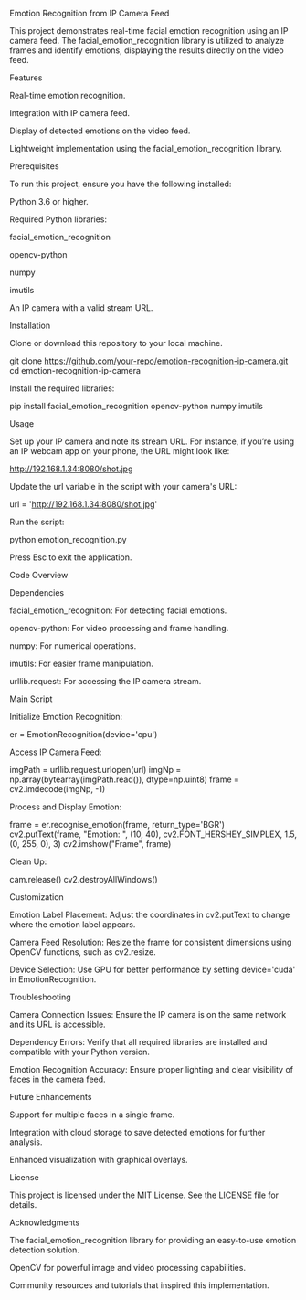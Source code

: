 Emotion Recognition from IP Camera Feed

This project demonstrates real-time facial emotion recognition using an IP camera feed. The facial_emotion_recognition library is utilized to analyze frames and identify emotions, displaying the results directly on the video feed.

Features

Real-time emotion recognition.

Integration with IP camera feed.

Display of detected emotions on the video feed.

Lightweight implementation using the facial_emotion_recognition library.

Prerequisites

To run this project, ensure you have the following installed:

Python 3.6 or higher.

Required Python libraries:

facial_emotion_recognition

opencv-python

numpy

imutils

An IP camera with a valid stream URL.

Installation

Clone or download this repository to your local machine.

git clone https://github.com/your-repo/emotion-recognition-ip-camera.git
cd emotion-recognition-ip-camera

Install the required libraries:

pip install facial_emotion_recognition opencv-python numpy imutils

Usage

Set up your IP camera and note its stream URL. For instance, if you’re using an IP webcam app on your phone, the URL might look like:

http://192.168.1.34:8080/shot.jpg

Update the url variable in the script with your camera's URL:

url = 'http://192.168.1.34:8080/shot.jpg'

Run the script:

python emotion_recognition.py

Press Esc to exit the application.

Code Overview

Dependencies

facial_emotion_recognition: For detecting facial emotions.

opencv-python: For video processing and frame handling.

numpy: For numerical operations.

imutils: For easier frame manipulation.

urllib.request: For accessing the IP camera stream.

Main Script

Initialize Emotion Recognition:

er = EmotionRecognition(device='cpu')

Access IP Camera Feed:

imgPath = urllib.request.urlopen(url)
imgNp = np.array(bytearray(imgPath.read()), dtype=np.uint8)
frame = cv2.imdecode(imgNp, -1)

Process and Display Emotion:

frame = er.recognise_emotion(frame, return_type='BGR')
cv2.putText(frame, "Emotion: ", (10, 40), cv2.FONT_HERSHEY_SIMPLEX, 1.5, (0, 255, 0), 3)
cv2.imshow("Frame", frame)

Clean Up:

cam.release()
cv2.destroyAllWindows()

Customization

Emotion Label Placement: Adjust the coordinates in cv2.putText to change where the emotion label appears.

Camera Feed Resolution: Resize the frame for consistent dimensions using OpenCV functions, such as cv2.resize.

Device Selection: Use GPU for better performance by setting device='cuda' in EmotionRecognition.

Troubleshooting

Camera Connection Issues: Ensure the IP camera is on the same network and its URL is accessible.

Dependency Errors: Verify that all required libraries are installed and compatible with your Python version.

Emotion Recognition Accuracy: Ensure proper lighting and clear visibility of faces in the camera feed.

Future Enhancements

Support for multiple faces in a single frame.

Integration with cloud storage to save detected emotions for further analysis.

Enhanced visualization with graphical overlays.

License

This project is licensed under the MIT License. See the LICENSE file for details.

Acknowledgments

The facial_emotion_recognition library for providing an easy-to-use emotion detection solution.

OpenCV for powerful image and video processing capabilities.

Community resources and tutorials that inspired this implementation.


